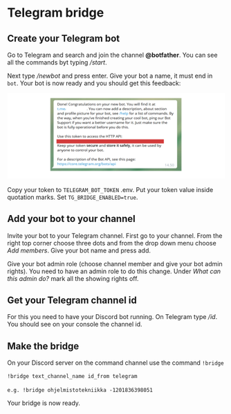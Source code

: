 # Telegram bridge

## Create your Telegram bot

Go to Telegram and search and join the channel **@botfather**. You can see all the commands byt typing _/start_.

Next type _/newbot_ and press enter. Give your bot a name, it must end in `bot`. Your bot is now ready and you should get this feedback:

![Telegram token](./images/telegramtoken.png)

Copy your token to `TELEGRAM_BOT_TOKEN` .env. Put your token value inside quotation marks. Set `TG_BRIDGE_ENABLED=true`.

## Add your bot to your channel

Invite your bot to your Telegram channel. First go to your channel. From the right top corner choose three dots and from the drop down menu choose _Add members_. Give your bot name and press add.

Give your bot admin role (choose channel member and give your bot admin rights). You need to have an admin role to do this change. Under _What can this admin do?_ mark all the showing rights off.

## Get your Telegram channel id

For this you need to have your Discord bot running. On Telegram type _/id_. You should see on your console the channel id.

## Make the bridge

On your Discord server on the command channel use the command `!bridge`

```
!bridge text_channel_name id_from telegram

e.g. !bridge ohjelmistotekniikka -1201836398051

```

Your bridge is now ready.
